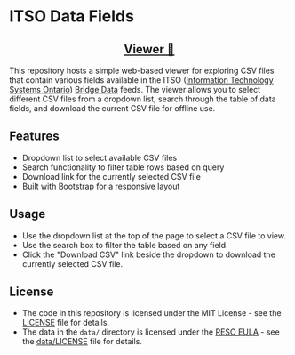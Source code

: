 # ITSO Data Fields

<h2 align="center"><a href="https://rahb-realtors-association.github.io/datafields">Viewer 🔎</a></h2>

This repository hosts a simple web-based viewer for exploring CSV files that contain various fields available in the ITSO ([Information Technology Systems Ontario](https://www.itsosystems.ca)) [Bridge Data](https://bridgedataoutput.com) feeds. The viewer allows you to select different CSV files from a dropdown list, search through the table of data fields, and download the current CSV file for offline use.

## Features

- Dropdown list to select available CSV files
- Search functionality to filter table rows based on query
- Download link for the currently selected CSV file
- Built with Bootstrap for a responsive layout

## Usage

- Use the dropdown list at the top of the page to select a CSV file to view.
- Use the search box to filter the table based on any field.
- Click the "Download CSV" link beside the dropdown to download the currently selected CSV file.

## License
- The code in this repository is licensed under the MIT License - see the [LICENSE](LICENSE) file for details.
- The data in the `data/` directory is licensed under the [RESO EULA](https://www.reso.org/eula) - see the [data/LICENSE](data/LICENSE) file for details.
